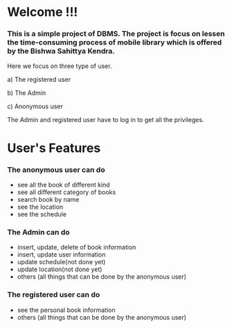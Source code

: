 # Welcome !!!

### This is a simple project of DBMS. The project is focus on lessen the time-consuming process of mobile library which is offered by the Bishwa Sahittya Kendra.

Here we focus on three type of user.

 a) The registered user
 
 b) The Admin
 
 c) Anonymous user
 
The Admin and registered user have to log in to get all the privileges.   


# User's Features


### The anonymous user can do
* see all the book of different kind
* see all different category of books
* search book by name
* see the location
* see the schedule

### The Admin can do
* insert, update, delete of book information
* insert, update user information
* update schedule(not done yet)
* update location(not done yet)
* others (all things that can be done by the anonymous user)

### The registered user can do
* see the personal book information
* others (all things that can be done by the anonymous user)

